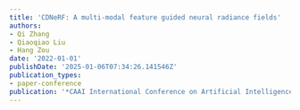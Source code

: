 ```yaml
---
title: 'CDNeRF: A multi-modal feature guided neural radiance fields'
authors:
- Qi Zhang
- Qiaoqiao Liu
- Hang Zou
date: '2022-01-01'
publishDate: '2025-01-06T07:34:26.141546Z'
publication_types:
- paper-conference
publication: '*CAAI International Conference on Artificial Intelligence*'
---
```

